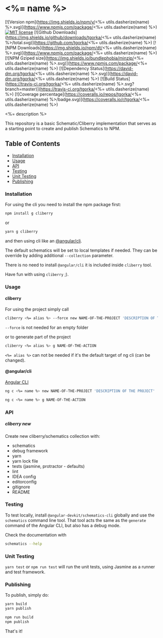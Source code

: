 # <%= name %>

[![Version npm](https://img.shields.io/npm/v/<%= utils.dasherize(name) %>.svg)](https://www.npmjs.com/package/<%= utils.dasherize(name) %>)
[![MIT license](http://img.shields.io/badge/license-MIT-brightgreen.svg)](http://opensource.org/licenses/MIT) 
[![Github Downloads](https://img.shields.io/github/downloads/tgorka/<%= utils.dasherize(name) %>/total.svg)](https://github.com/tgorka/<%= utils.dasherize(name) %>)
[![NPM Downloads](https://img.shields.io/npm/dt/<%= utils.dasherize(name) %>.svg)](https://www.npmjs.com/package/<%= utils.dasherize(name) %>)
[![NPM Gziped size](https://img.shields.io/bundlephobia/minzip/<%= utils.dasherize(name) %>.svg)](https://www.npmjs.com/package/<%= utils.dasherize(name) %>)
[![Dependency Status](https://david-dm.org/tgorka/<%= utils.dasherize(name) %>.svg)](https://david-dm.org/tgorka/<%= utils.dasherize(name) %>)
[![Build Status](https://travis-ci.org/tgorka/<%= utils.dasherize(name) %>.svg?branch=master)](https://travis-ci.org/tgorka/<%= utils.dasherize(name) %>)
[![Coverage percentage](https://coveralls.io/repos/tgorka/<%= utils.dasherize(name) %>/badge.svg)](https://coveralls.io/r/tgorka/<%= utils.dasherize(name) %>)


<%= description %>

This repository is a basic Schematic/Cliberry implementation that serves as a starting point to create and publish Schematics to NPM.

## Table of Contents

* [Installation](#installation)
* [Usage](#usage)
* [API](#api)
* [Testing](#testing)
* [Unit Testing](#unit-testing)
* [Publishing](#publishing)

### Installation

For using the cli you need to install the npm package first:

```bash
npm install g cliberry
```

or 

```bash
yarn g cliberry
```

and then using cli like an [@angular/cli](https://cli.angular.io/).

The default schematics will be set to local templates if needed. They can be override 
by adding additional `--collection` parameter.

There is no need to install `@angular/cli` it is included inside `cliberry` tool.

Have fun with using `cliberry` ;).


### Usage

#### cliberry

For using the project simply call

```bash
cliberry <%= alias %> --force new NAME-OF-THE-PROJECT 'DESCRIPTION OF THE PROJECT'
```

`--force` is not needed for an empty folder

or to generate part of the project

```bash
cliberry <%= alias %> g NAME-OF-THE-ACTION
```

`<%= alias %>` can not be needed if it's the default target of ng cli 
(can be changed).

#### @angular/cli
[Angular CLI](https://github.com/angular/angular-cli)

```bash
ng c <%= name %> new NAME-OF-THE-PROJECT 'DESCRIPTION OF THE PROJECT'
```

```bash
ng c <%= name %> g NAME-OF-THE-ACTION
```


### API

##### cliberry new
Create new cliberry/schematics collection with:
  * schematics
  * debug framework
  * yarn 
  * yarn lock file
  * tests (jasmine, protractor - defaults)
  * lint
  * IDEA config 
  * editorconfig
  * gitignore
  * README

### Testing

To test locally, install `@angular-devkit/schematics-cli` globally and use the `schematics` command line tool. That tool acts the same as the `generate` command of the Angular CLI, but also has a debug mode.

Check the documentation with

```bash
schematics --help
```

### Unit Testing

`yarn test` or `npm run test` will run the unit tests, using Jasmine as a runner and test framework.

### Publishing

To publish, simply do:

```bash
yarn build
yarn publish
```

```bash
npm run build
npm publish
```

That's it!
